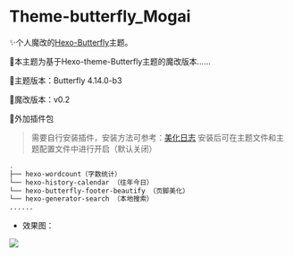 # Theme-butterfly_Mogai

✨个人魔改的[Hexo-Butterfly](https://github.com/jerryc127/hexo-theme-butterfly)主题。

🎨本主题为基于Hexo-theme-Butterfly主题的魔改版本……

🎯主题版本：Butterfly 4.14.0-b3

💊魔改版本：v0.2

🥝外加插件包
> 需要自行安装插件，安装方法可参考：[美化日志](https://www.almango.cn/2024/07/18/Butterfly%E4%B8%BB%E9%A2%98%E9%AD%94%E6%94%B9%E6%97%A5%E5%BF%97/)
> 安装后可在主题文件和主题配置文件中进行开启（默认关闭）

```BASH
.
├── hexo-wordcount（字数统计）
└── hexo-history-calendar （往年今日）
└── hexo-butterfly-footer-beautify （页脚美化）
└── hexo-generator-search （本地搜索）
......
```

 - 效果图：

![](https://testingcf.jsdelivr.net/gh/Almango/Blog_imgbed@main/other/index.png)


